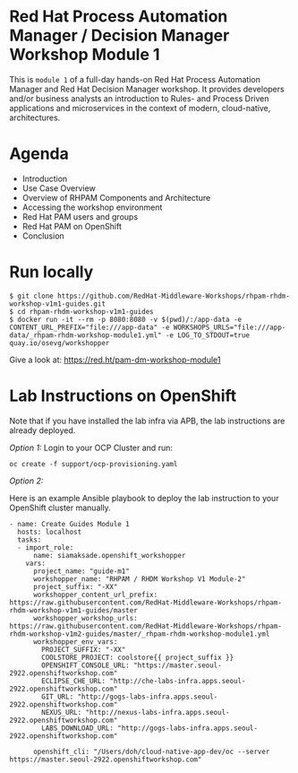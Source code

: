 Red Hat Process Automation Manager / Decision Manager Workshop Module 1
===
This is `module 1` of a full-day hands-on Red Hat Process Automation Manager and Red Hat Decision Manager workshop. It provides developers and/or business analysts an introduction to Rules- and Process Driven applications and microservices in the context of modern, cloud-native, architectures.

Agenda
===
* Introduction
* Use Case Overview
* Overview of RHPAM Components and Architecture
* Accessing the workshop environment
* Red Hat PAM users and groups
* Red Hat PAM on OpenShift
* Conclusion

Run locally
=== 

```
$ git clone https://github.com/RedHat-Middleware-Workshops/rhpam-rhdm-workshop-v1m1-guides.git
$ cd rhpam-rhdm-workshop-v1m1-guides
$ docker run -it --rm -p 8080:8080 -v $(pwd)/:/app-data -e CONTENT_URL_PREFIX="file:///app-data" -e WORKSHOPS_URLS="file:///app-data/_rhpam-rhdm-workshop-module1.yml" -e LOG_TO_STDOUT=true quay.io/osevg/workshopper
```

Give a look at: https://red.ht/pam-dm-workshop-module1

Lab Instructions on OpenShift
===

Note that if you have installed the lab infra via APB, the lab instructions are already deployed.

*Option 1:*
Login to your OCP Cluster and run:
````
oc create -f support/ocp-provisioning.yaml
````

*Option 2:* 

Here is an example Ansible playbook to deploy the lab instruction to your OpenShift cluster manually.
```
- name: Create Guides Module 1
  hosts: localhost
  tasks:
  - import_role:
      name: siamaksade.openshift_workshopper
    vars:
      project_name: "guide-m1"
      workshopper_name: "RHPAM / RHDM Workshop V1 Module-2"
      project_suffix: "-XX"
      workshopper_content_url_prefix: https://raw.githubusercontent.com/RedHat-Middleware-Workshops/rhpam-rhdm-workshop-v1m1-guides/master
      workshopper_workshop_urls: https://raw.githubusercontent.com/RedHat-Middleware-Workshops/rhpam-rhdm-workshop-v1m2-guides/master/_rhpam-rhdm-workshop-module1.yml
      workshopper_env_vars:
        PROJECT_SUFFIX: "-XX"
        COOLSTORE_PROJECT: coolstore{{ project_suffix }}
        OPENSHIFT_CONSOLE_URL: "https://master.seoul-2922.openshiftworkshop.com"
        ECLIPSE_CHE_URL: "http://che-labs-infra.apps.seoul-2922.openshiftworkshop.com"
        GIT_URL: "http://gogs-labs-infra.apps.seoul-2922.openshiftworkshop.com"
        NEXUS_URL: "http://nexus-labs-infra.apps.seoul-2922.openshiftworkshop.com"
        LABS_DOWNLOAD_URL: "http://gogs-labs-infra.apps.seoul-2922.openshiftworkshop.com"

      openshift_cli: "/Users/doh/cloud-native-app-dev/oc --server https://master.seoul-2922.openshiftworkshop.com"
```
